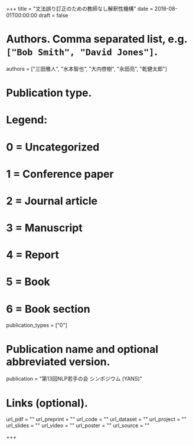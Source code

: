 +++
title = "文法誤り訂正のための教師なし解釈性機構"
date = 2018-08-01T00:00:00
draft = false

# Authors. Comma separated list, e.g. `["Bob Smith", "David Jones"]`.
authors = ["三田雅人", "水本智也", "大内啓樹", "永田亮", "乾健太郎"]

# Publication type.
# Legend:
# 0 = Uncategorized
# 1 = Conference paper
# 2 = Journal article
# 3 = Manuscript
# 4 = Report
# 5 = Book
# 6 = Book section

publication_types = ["0"]

# Publication name and optional abbreviated version.
publication = "第13回NLP若手の会 シンポジウム (YANS)"


# Links (optional).
url_pdf = ""
url_preprint = ""
url_code = ""
url_dataset = ""
url_project = ""
url_slides = ""
url_video = ""
url_poster = ""
url_source = ""



+++

